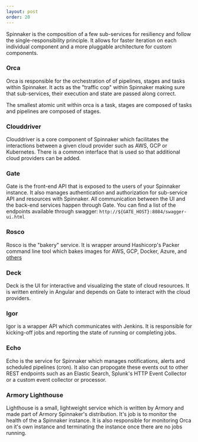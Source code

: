 ```yaml
---
layout: post
order: 20
---
```


Spinnaker is the composition of a few sub-services for resiliency
and follow the single-responsibility principle.  It allows for faster iteration on each
individual component and a more pluggable architecture for custom components.

### Orca

Orca is responsible for the orchestration of of pipelines, stages and tasks within Spinnaker.  It acts as the "traffic cop" within Spinnaker making sure that sub-services, their execution and state are passed along correct.

The smallest atomic unit within orca is a task, stages are composed of tasks and pipelines are composed of stages.  

### Clouddriver

Clouddriver is a core component of Spinnaker which facilitates the interactions between a given cloud provider such as AWS, GCP or Kubernetes.  There is a common interface that is used so that additional cloud providers can be added.  

### Gate

Gate is the front-end API that is exposed to the users of your Spinnaker instance.  It also manages authentication and authorization for sub-service API and resources with Spinnaker.  All communication between the UI and the back-end services happen through Gate.  You can find a list of the endpoints available through swagger:  `http://${GATE_HOST}:8084/swagger-ui.html`

### Rosco

Rosco is the "bakery" service.  It is wrapper around Hashicorp's Packer command line tool which bakes images for AWS, GCP, Docker, Azure, and [others](https://www.packer.io/docs/builders/index.html)

### Deck

Deck is the UI for interactive and visualizing the state of cloud resources.  It is written entirely in Angular and depends on Gate to interact with the cloud providers.

### Igor

Igor is a wrapper API which communicates with Jenkins.  It is responsible for kicking-off jobs and reporting the state of running or completing jobs.

### Echo

Echo is the service for Spinnaker which manages notifications, alerts and scheduled pipelines (cron).  It also can propogate these events out to other REST endpoints such as an Elastic Search, Splunk's HTTP Event Collector or a custom event collector or processor.

### Armory Lighthouse

Lighthouse is a small, lightweight service which is written by Armory and made part of Armory Spinnaker's distribution.  It's job is to monitor the health of the a Spinnaker instance.  It is also responsible for monitoring Orca on it's own instance and terminating the instance once there are no jobs running.
